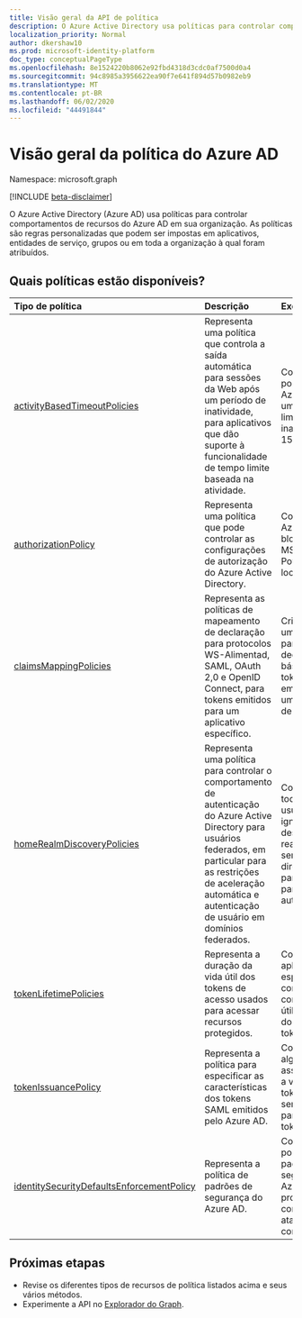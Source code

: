 ```yaml
---
title: Visão geral da API de política
description: O Azure Active Directory usa políticas para controlar comportamentos de recursos do Azure AD em sua organização.
localization_priority: Normal
author: dkershaw10
ms.prod: microsoft-identity-platform
doc_type: conceptualPageType
ms.openlocfilehash: 8e1524220b8062e92fbd4318d3cdc0af7500d0a4
ms.sourcegitcommit: 94c8985a3956622ea90f7e641f894d57b0982eb9
ms.translationtype: MT
ms.contentlocale: pt-BR
ms.lasthandoff: 06/02/2020
ms.locfileid: "44491844"
---
```

# <a name="azure-ad-policy-overview"></a>Visão geral da política do Azure AD

Namespace: microsoft.graph

[!INCLUDE [beta-disclaimer](../../includes/beta-disclaimer.md)]

O Azure Active Directory (Azure AD) usa políticas para controlar comportamentos de recursos do Azure AD em sua organização. As políticas são regras personalizadas que podem ser impostas em aplicativos, entidades de serviço, grupos ou em toda a organização à qual foram atribuídos.

## <a name="what-policies-are-available"></a>Quais políticas estão disponíveis?

| Tipo de política       | Descrição | Exemplos |
|:-------------|:------------|:------------|
|[activityBasedTimeoutPolicies](activityBasedTimeoutPolicy.md)| Representa uma política que controla a saída automática para sessões da Web após um período de inatividade, para aplicativos que dão suporte à funcionalidade de tempo limite baseada na atividade.| Configure o portal do Azure para ter um tempo limite de inatividade de 15 minutos. |
|[authorizationPolicy](authorizationpolicy.md)| Representa uma política que pode controlar as configurações de autorização do Azure Active Directory. | Configure o Azure AD para bloquear o MSOL PowerShell no locatário. |
|[claimsMappingPolicies](claimsMappingPolicy.md)| Representa as políticas de mapeamento de declaração para protocolos WS-Alimentad, SAML, OAuth 2,0 e OpenID Connect, para tokens emitidos para um aplicativo específico. | Crie e atribua uma política para omitir as declarações básicas de tokens emitidos para uma entidade de serviço. |
|[homeRealmDiscoveryPolicies](homeRealmDiscoveryPolicy.md)| Representa uma política para controlar o comportamento de autenticação do Azure Active Directory para usuários federados, em particular para as restrições de aceleração automática e autenticação de usuário em domínios federados.| Configure todos os usuários para ignorar a descoberta de realm inicial e ser roteado diretamente para o ADFS para autenticação. |
|[tokenLifetimePolicies](tokenlifetimepolicy.md)|Representa a duração da vida útil dos tokens de acesso usados para acessar recursos protegidos.| Configure um aplicativo especialmente confidencial com uma vida útil mais curta do que o token padrão.|
|[tokenIssuancePolicy](tokenIssuancePolicy.md)|Representa a política para especificar as características dos tokens SAML emitidos pelo Azure AD.| Configure o algoritmo de assinatura ou a versão token SAML a ser usado para emitir o token SAML.
|[identitySecurityDefaultsEnforcementPolicy](identitysecuritydefaultsenforcementpolicy.md)|Representa a política de padrões de segurança do Azure AD.| Configure a política de padrões de segurança do Azure AD para proteção contra ataques comuns.

## <a name="next-steps"></a>Próximas etapas

* Revise os diferentes tipos de recursos de política listados acima e seus vários métodos.
* Experimente a API no [Explorador do Graph](https://developer.microsoft.com/graph/graph-explorer).
